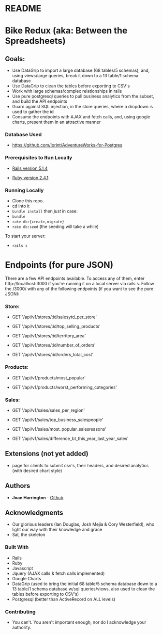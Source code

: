 # README

# Bike Redux (aka: Between the Spreadsheets)

## Goals:
  * Use DataGrip to import a large database (68 tables/5 schemas), and, using views/large queries, break it down to a 13 table/1 schema database
  * Use DataGrip to clean the tables before exporting to CSV's
  * Work with large schemas/complex relationships in rails
  * Use pure postgresql queries to pull business analytics from the subset, and build the API endpoints
  * Guard against SQL injection, in the store queries, where a dropdown is used to gather the id
  * Consume the endpoints with AJAX and fetch calls, and, using google charts, present them in an attractive manner
  
### Database Used

 * https://github.com/lorint/AdventureWorks-for-Postgres

### Prerequisites to Run Locally

  * [Rails version 5.1.4](http://installrails.com/)

  * [Ruby version 2.4.1](https://www.ruby-lang.org/en/documentation/installation/)

### Running Locally

  * Clone this repo.
  * cd into it
  * ```bundle install```
  then *just* in case:
  * ```bundle```
  * ```rake db:{create,migrate}```
  * ```rake db:seed```
  (the seeding will take a while)
  
  To start your server:
  * ```rails s```
  
# Endpoints (for pure JSON)
  
There are a few API endpoints available. To access any of them, enter http://localhost:3000 if you're running it on a local server via rails s.
Follow the /3000/ with any of the following endpoints (if you want to see the pure JSON):

### Store:

* GET '/api/v1/stores/:id/salesytd_per_store'

* GET '/api/v1/stores/:id/top_selling_products'

* GET '/api/v1/stores/:id/territory_area'

* GET '/api/v1/stores/:id/number_of_orders'

* GET '/api/v1/stores/:id/orders_total_cost'

### Products:

* GET '/api/v1/products/most_popular'

* GET '/api/v1/products/worst_performing_categories'

### Sales:

* GET '/api/v1/sales/sales_per_region'

* GET '/api/v1/sales/top_business_salespeople'

* GET '/api/v1/sales/most_popular_salesreasons'

* GET '/api/v1/sales/difference_bt_this_year_last_year_sales'

## Extensions (not yet added)

* page for clients to submit csv's, their headers, and desired analytics (with desired chart style)

## Authors

* **Joan Harrington**  - [Github](https://github.com/sidewinder2020)

## Acknowledgments

* Our glorious leaders (Ian Douglas, Josh Mejia & Cory Westerfield), who light our way with their knowledge and grace
* Sal, the skeleton

### Built With

 * Rails
 * Ruby
 * Javascript
 * Jquery (AJAX calls & fetch calls implemented)
 * Google Charts
 * DataGrip (used to bring the initial 68 table/5 schema database down to a 13 table/1 schema database w/sql queries/views, also used to clean the tables before exporting to CSV's) 
 * Postgresql (better than ActiveRecord on ALL levels)

### Contributing

 * You can't. You aren't important enough, nor do I acknowledge your authority.



